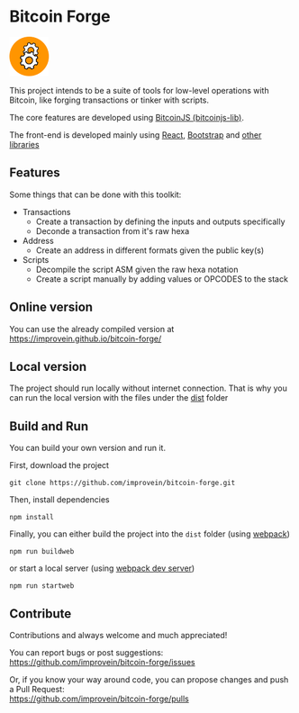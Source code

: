 # Bitcoin Forge

<img src="/src/web/images/bf_logo.svg" alt="BF logo" width="70" height="70">

This project intends to be a suite of tools for low-level operations with Bitcoin, like forging transactions or tinker with scripts.

The core features are developed using [BitcoinJS (bitcoinjs-lib)](https://github.com/bitcoinjs/bitcoinjs-lib).

The front-end is developed mainly using [React](https://reactjs.org), [Bootstrap](https://getbootstrap.com) and [other libraries](https://github.com/improvein/bitcoin-forge/blob/master/package.json)

## Features
Some things that can be done with this toolkit:
* Transactions
  * Create a transaction by defining the inputs and outputs specifically
  * Deconde a transaction from it's raw hexa
* Address
  * Create an address in different formats given the public key(s)
* Scripts
  * Decompile the script ASM given the raw hexa notation
  * Create a script manually by adding values or OPCODES to the stack

## Online version
You can use the already compiled version at https://improvein.github.io/bitcoin-forge/

## Local version
The project should run locally without internet connection. That is why you can run the local version with the files under the [dist](https://github.com/improvein/bitcoin-forge/tree/master/dist) folder

## Build and Run
You can build your own version and run it.

First, download the project
```
git clone https://github.com/improvein/bitcoin-forge.git
```

Then, install dependencies
```
npm install
```

Finally, you can either build the project into the `dist` folder (using [webpack](https://webpack.js.org/))
```
npm run buildweb
```
or start a local server (using [webpack dev server](https://github.com/webpack/webpack-dev-server))
```
npm run startweb
```

## Contribute
Contributions and always welcome and much appreciated!

You can report bugs or post suggestions:<br/>
https://github.com/improvein/bitcoin-forge/issues

Or, if you know your way around code, you can propose changes and push a Pull Request:<br/>
https://github.com/improvein/bitcoin-forge/pulls
